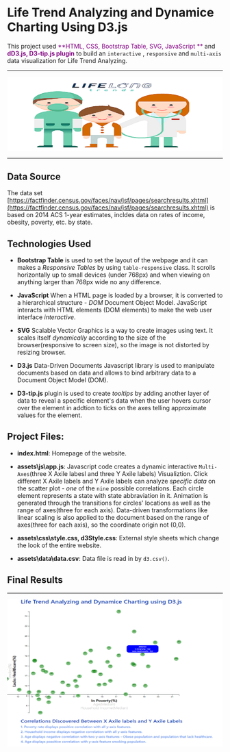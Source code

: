 # Life Trend Analyzing and Dynamice Charting Using D3.js

This project used <span style="color:purple ;">**HTML, CSS, Bootstrap Table, SVG, JavaScript **</span> and <span style="color:purple;">**dD3.js, D3-tip.js plugin**</span> to build an  `interactive` , `responsive` and `multi-axis` data visualization  for Life Trend Analyzing.

- - -

![15Bellybutton.png](assets/image/16LifeTrend.png)


- - -

## Data Source

The data set [https://factfinder.census.gov/faces/nav/jsf/pages/searchresults.xhtml](https://factfinder.census.gov/faces/nav/jsf/pages/searchresults.xhtml) is based on 2014 ACS 1-year estimates, incldes data on rates of income, obesity, poverty, etc. by state. 

## Technologies Used

*  **Bootstrap Table** is used to set the layout of the webpage and it can makes a *Responsive Tables* by using `table-responsive` class. It scrolls horizontally up to small devices (under 768px) and when viewing on anything larger than 768px wide no any difference.

* **JavaScript** When a HTML page is loaded by a browser, it is converted to a hierarchical structure - *DOM* Document Object Model. JavaScript interacts with HTML elements (DOM elements) to make the web user interface *interactive*. 

* **SVG** Scalable Vector Graphics is a way to create images using text. It scales itself *dynamically* according to the size of the browser(responsive to screen size), so the image is not distorted by resizing browser.

* **D3.js** Data-Driven Documents Javascript library is used to manipulate documents based on data and allows to bind arbitrary data to a Document Object Model (DOM).

* **D3-tip.js** plugin is used to create *tooltips* by adding another layer of data to reveal a specific element's data when the user hovers cursor over the element in addtion to ticks on the axes telling approximate values for the element. 

## Project Files:

* **index.html**:  Homepage of the website. 

* **assets\js\app.js**:  Javascript code creates a dynamic interactive `Multi-Axes`(three X Axile labesl and three Y Axile labels) Visualiztion. Click different X Axile labels and Y Axile labels can analyze *specific data* on the scatter plot - *one* of the `nine` possible correlations. Each circle element represents a state with state abbraviation in it. Animation is generated through the transitions for circles' locations as well as the range of axes(three for each axis). Data-driven transformations like linear scaling is also applied to the document based on the range of axes(three for each axis), so the coordinate origin not (0,0).

* **assets\css\style.css, d3Style.css**: External style sheets which change the look of the entire website.

* **assets\data\data.csv**: Data file is read in by `d3.csv()`.

## Final Results

- - -

![15result_1.png](assets/image/16Result1.png)

